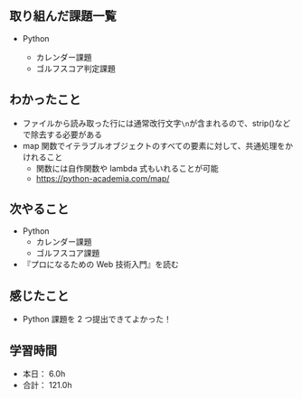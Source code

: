 ## 取り組んだ課題一覧

- Python

  - カレンダー課題
  - ゴルフスコア判定課題

## わかったこと

- ファイルから読み取った行には通常改行文字`\n`が含まれるので、strip()などで除去する必要がある
- map 関数でイテラブルオブジェクトのすべての要素に対して、共通処理をかけれること
  - 関数には自作関数や lambda 式もいれることが可能
  - https://python-academia.com/map/

## 次やること

- Python
  - カレンダー課題
  - ゴルフスコア課題
- 『プロになるための Web 技術入門』を読む

## 感じたこと

- Python 課題を 2 つ提出できてよかった！

## 学習時間

- 本日： 6.0h
- 合計： 121.0h

